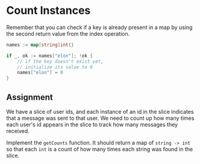 # Count Instances

Remember that you can check if a key is already present in a map by using the second return value from the index operation.

```go
names := map[string]int{}

if _, ok := names["elon"]; !ok {
    // if the key doesn't exist yet,
    // initialize its value to 0
    names["elon"] = 0
}
```

## Assignment

We have a slice of user ids, and each instance of an id in the slice indicates that a message was sent to that user. We need to count up how many times each user's id appears in the slice to track how many messages they received.

Implement the `getCounts` function. It should return a map of `string -> int` so that each `int` is a count of how many times each string was found in the slice.
